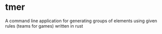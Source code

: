 # tmer
A command line application for generating groups of elements using given rules (teams for games) written in rust
